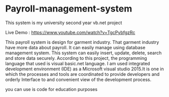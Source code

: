 # Payroll-management-system
This system is my university second year vb.net project

Live Demo : https://www.youtube.com/watch?v=TgcPybfgzRc

This payroll system is  design for garment industry. That garment industry have more data about payroll. It can easily manage using database management system. This system can easily insert, update, delete, search and store data securely. 
According to this project, the programming language that used is visual basic.net language. I am used integrated development environment (IDE) as a Microsoft visual studio 2015.It is one in which the processes and tools are coordinated to provide developers and orderly Interface to and convenient view of the development process.


you can use is code for education purposes

